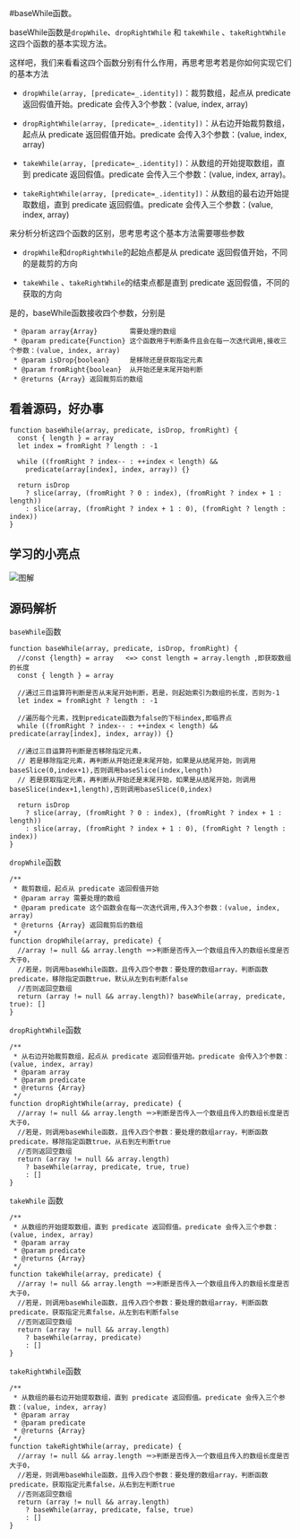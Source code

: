 #baseWhile函数。

baseWhile函数是`dropWhile`、`dropRightWhile` 和 `takeWhile` 、`takeRightWhile`这四个函数的基本实现方法。

这样吧，我们来看看这四个函数分别有什么作用，再思考思考若是你如何实现它们的基本方法

* `dropWhile(array, [predicate=_.identity])`：裁剪数组，起点从 predicate 返回假值开始。predicate 会传入3个参数：(value, index, array)

* `dropRightWhile(array, [predicate=_.identity])`：从右边开始裁剪数组，起点从 predicate 返回假值开始。predicate 会传入3个参数：(value, index, array)

* `takeWhile(array, [predicate=_.identity])`：从数组的开始提取数组，直到 predicate 返回假值。predicate 会传入三个参数：(value, index, array)。
             
* `takeRightWhile(array, [predicate=_.identity])`：从数组的最右边开始提取数组，直到 predicate 返回假值。predicate 会传入三个参数：(value, index, array)

来分析分析这四个函数的区别，思考思考这个基本方法需要哪些参数

* `dropWhile`和`dropRightWhile`的起始点都是从 predicate 返回假值开始，不同的是裁剪的方向

* `takeWhile` 、`takeRightWhile`的结束点都是直到 predicate 返回假值，不同的获取的方向



是的，baseWhile函数接收四个参数，分别是
``` 
 * @param array{Array}        需要处理的数组
 * @param predicate{Function} 这个函数用于判断条件且会在每一次迭代调用,接收三个参数：(value, index, array)
 * @param isDrop{boolean}     是移除还是获取指定元素
 * @param fromRight{boolean}  从开始还是末尾开始判断
 * @returns {Array} 返回裁剪后的数组
```
## 看着源码，好办事
```
function baseWhile(array, predicate, isDrop, fromRight) {
  const { length } = array
  let index = fromRight ? length : -1

  while ((fromRight ? index-- : ++index < length) &&
    predicate(array[index], index, array)) {}

  return isDrop
    ? slice(array, (fromRight ? 0 : index), (fromRight ? index + 1 : length))
    : slice(array, (fromRight ? index + 1 : 0), (fromRight ? length : index))
}
```
## 学习的小亮点

![图解](https://static.oschina.net/uploads/img/201802/06191054_rmo0.jpg "图解")



## 源码解析

`baseWhile`函数
``` 
function baseWhile(array, predicate, isDrop, fromRight) {
  //const {length} = array   <=> const length = array.length ,即获取数组的长度
  const { length } = array
  
  //通过三目运算符判断是否从末尾开始判断，若是，则起始索引为数组的长度，否则为-1
  let index = fromRight ? length : -1
  
  //遍历每个元素，找到predicate函数为false的下标index,即临界点
  while ((fromRight ? index-- : ++index < length) && predicate(array[index], index, array)) {}
  
  //通过三目运算符判断是否移除指定元素，
  // 若是移除指定元素，再判断从开始还是末尾开始，如果是从结尾开始，则调用baseSlice(0,index+1),否则调用baseSlice(index,length)
  // 若是获取指定元素，再判断从开始还是末尾开始，如果是从结尾开始，则调用baseSlice(index+1,length),否则调用baseSlice(0,index)
  
  return isDrop
    ? slice(array, (fromRight ? 0 : index), (fromRight ? index + 1 : length))
    : slice(array, (fromRight ? index + 1 : 0), (fromRight ? length : index))
}
```
`dropWhile`函数
``` 
/**
 * 裁剪数组，起点从 predicate 返回假值开始
 * @param array 需要处理的数组
 * @param predicate 这个函数会在每一次迭代调用,传入3个参数：(value, index, array)
 * @returns {Array} 返回裁剪后的数组
 */
function dropWhile(array, predicate) {
  //array != null && array.length ＝>判断是否传入一个数组且传入的数组长度是否大于0，
  //若是，则调用baseWhile函数，且传入四个参数：要处理的数组array，判断函数predicate，移除指定函数true，默认从左到右判断false
  //否则返回空数组
  return (array != null && array.length)? baseWhile(array, predicate, true): []
}
```
`dropRightWhile`函数
 ``` 
 /**
  * 从右边开始裁剪数组，起点从 predicate 返回假值开始。predicate 会传入3个参数：(value, index, array)
  * @param array
  * @param predicate
  * @returns {Array}
  */
 function dropRightWhile(array, predicate) {
   //array != null && array.length ＝>判断是否传入一个数组且传入的数组长度是否大于0，
   //若是，则调用baseWhile函数，且传入四个参数：要处理的数组array，判断函数predicate，移除指定函数true，从右到左判断true
   //否则返回空数组
   return (array != null && array.length)
     ? baseWhile(array, predicate, true, true)
     : []
 }
 ```
 
`takeWhile` 函数
``` 
/**
 * 从数组的开始提取数组，直到 predicate 返回假值。predicate 会传入三个参数：(value, index, array)
 * @param array
 * @param predicate
 * @returns {Array}
 */
function takeWhile(array, predicate) {
  //array != null && array.length ＝>判断是否传入一个数组且传入的数组长度是否大于0，
  //若是，则调用baseWhile函数，且传入四个参数：要处理的数组array，判断函数predicate，获取指定元素false，从左到右判断false
  //否则返回空数组
  return (array != null && array.length)
    ? baseWhile(array, predicate)
    : []
}
```

`takeRightWhile`函数
``` 
/**
 * 从数组的最右边开始提取数组，直到 predicate 返回假值。predicate 会传入三个参数：(value, index, array)
 * @param array
 * @param predicate
 * @returns {Array}
 */
function takeRightWhile(array, predicate) {
  //array != null && array.length ＝>判断是否传入一个数组且传入的数组长度是否大于0，
  //若是，则调用baseWhile函数，且传入四个参数：要处理的数组array，判断函数predicate，获取指定元素false，从右到左判断true
  //否则返回空数组
  return (array != null && array.length)
    ? baseWhile(array, predicate, false, true)
    : []
}
```
